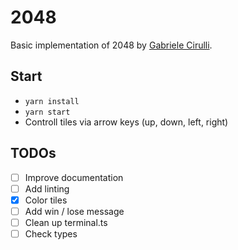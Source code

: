 # 2048

Basic implementation of 2048 by [Gabriele Cirulli](https://github.com/gabrielecirulli/2048).

## Start

* `yarn install`
* `yarn start`
* Controll tiles via arrow keys (up, down, left, right)

## TODOs

- [ ] Improve documentation
- [ ] Add linting
- [x] Color tiles
- [ ] Add win / lose message
- [ ] Clean up terminal.ts
- [ ] Check types
